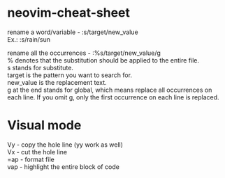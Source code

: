 # neovim-cheat-sheet
 
rename a word/variable - :s/target/new_value <br />
        Ex.: :s/rain/sun <br />

rename all the occurrences - :%s/target/new_value/g <br />
    % denotes that the substitution should be applied to the entire file. <br />
    s stands for substitute. <br />
    target is the pattern you want to search for. <br />
    new_value is the replacement text. <br />
    g at the end stands for global, which means replace all occurrences on each line. If you omit g, only the first occurrence on each line is replaced. <br />

# Visual mode 
Vy - copy the hole line (yy work as well) <br />
Vx - cut the hole line <br />
=ap - format file <br />
vap - highlight the entire block of code


